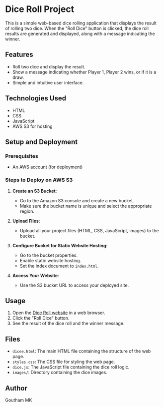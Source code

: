 # Dice Roll Project

This is a simple web-based dice rolling application that displays the result of rolling two dice. When the "Roll Dice" button is clicked, the dice roll results are generated and displayed, along with a message indicating the winner.

## Features

- Roll two dice and display the result.
- Show a message indicating whether Player 1, Player 2 wins, or if it is a draw.
- Simple and intuitive user interface.

## Technologies Used

- HTML
- CSS
- JavaScript
- AWS S3 for hosting

## Setup and Deployment

### Prerequisites

- An AWS account (for deployment)

### Steps to Deploy on AWS S3

1. **Create an S3 Bucket**:
   - Go to the Amazon S3 console and create a new bucket.
   - Make sure the bucket name is unique and select the appropriate region.

2. **Upload Files**:
   - Upload all your project files (HTML, CSS, JavaScript, images) to the bucket.

3. **Configure Bucket for Static Website Hosting**:
   - Go to the bucket properties.
   - Enable static website hosting.
   - Set the index document to `index.html`.

4. **Access Your Website**:
   - Use the S3 bucket URL to access your deployed site.

## Usage

1. Open the [Dice Roll website](https://gmkdicerollbucket.s3.eu-west-1.amazonaws.com/diceroll/dicee.html) in a web browser.
2. Click the "Roll Dice" button.
3. See the result of the dice roll and the winner message.

## Files

- `dicee.html`: The main HTML file containing the structure of the web page.
- `styles.css`: The CSS file for styling the web page.
- `dice.js`: The JavaScript file containing the dice roll logic.
- `images/`: Directory containing the dice images.


## Author

Goutham MK
